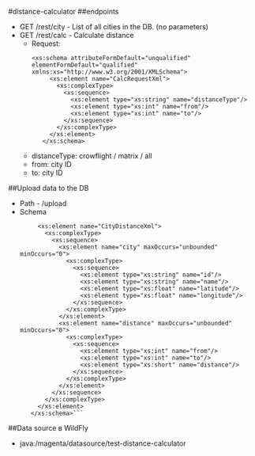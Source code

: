 #distance-calculator 
##endpoints
- GET /rest/city - List of all cities in the DB. (no parameters)
- GET /rest/calc - Calculate distance
    - Request:
         ```
        <xs:schema attributeFormDefault="unqualified" elementFormDefault="qualified" xmlns:xs="http://www.w3.org/2001/XMLSchema">
              <xs:element name="CalcRequestXml">
                <xs:complexType>
                  <xs:sequence>
                    <xs:element type="xs:string" name="distanceType"/>
                    <xs:element type="xs:int" name="from"/>
                    <xs:element type="xs:int" name="to"/>
                  </xs:sequence>
                </xs:complexType>
              </xs:element>
            </xs:schema>
        ```
    - distanceType: crowflight / matrix / all
    - from: city ID
    - to: city ID
    
##Upload data to the DB
- Path - /upload
- Schema
    ```<xs:schema attributeFormDefault="unqualified" elementFormDefault="qualified" xmlns:xs="http://www.w3.org/2001/XMLSchema">
         <xs:element name="CityDistanceXml">
           <xs:complexType>
             <xs:sequence>
               <xs:element name="city" maxOccurs="unbounded" minOccurs="0">
                 <xs:complexType>
                   <xs:sequence>
                     <xs:element type="xs:string" name="id"/>
                     <xs:element type="xs:string" name="name"/>
                     <xs:element type="xs:float" name="latitude"/>
                     <xs:element type="xs:float" name="longitude"/>
                   </xs:sequence>
                 </xs:complexType>
               </xs:element>
               <xs:element name="distance" maxOccurs="unbounded" minOccurs="0">
                 <xs:complexType>
                   <xs:sequence>
                     <xs:element type="xs:int" name="from"/>
                     <xs:element type="xs:int" name="to"/>
                     <xs:element type="xs:short" name="distance"/>
                   </xs:sequence>
                 </xs:complexType>
               </xs:element>
             </xs:sequence>
           </xs:complexType>
         </xs:element>
       </xs:schema>```
  
 ##Data source в WildFly 
  - java:/magenta/datasource/test-distance-calculator